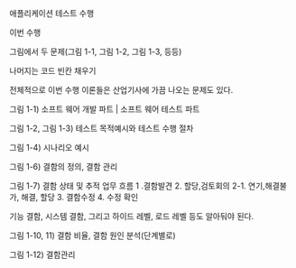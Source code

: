 애플리케이션 테스트 수행

이번 수행 

그림에서 두 문제(그림 1-1, 그림 1-2, 그림 1-3, 등등)

나머지는 코드 빈칸 채우기

전체적으로 이번 수행 이론들은 산업기사에 가끔 나오는 문제도 있다.


그림 1-1) 
소프트 웨어 개발 파트 | 소프트 웨어 테스트 파트

그림 1-2, 그림 1-3)
테스트 목적예시와 테스트 수행 절차

그림 1-4)
시나리오 예시 

그림 1-6)
결함의 정의, 결함 관리

그림 1-7)
결함 상태 및 추적 업무 흐름
1 .결함발견 2. 할당,검토회의 2-1. 연기,해결불가, 해결, 할당 3. 결함수정 4. 수정 확인

기능 결함, 시스템 결함, 그리고 하이드 레벨, 로드 레벨 등도 알아둬야 된다.

그림 1-10, 11)
결함 비율, 결함 원인 분석(단계별로)

그림 1-12)
결함관리

